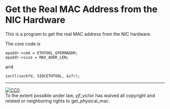 Get the Real MAC Address from the NIC Hardware
===

This is a program to get the real MAC address from the NIC hardware.

The core code is 

    epaddr->cmd = ETHTOOL_GPERMADDR;
    epaddr->size = MAX_ADDR_LEN;

and

    ioctl(sockfd, SIOCETHTOOL, &ifr);


---


<p xmlns:dct="http://purl.org/dc/terms/">
<a rel="license"
href="https://creativecommons.org/publicdomain/zero/1.0/">
<img src="https://i.creativecommons.org/p/zero/1.0/88x31.png" style="border-style: none;" alt="CC0" />
</a>
<br />
To the extent possible under law,
<span resource="[_:publisher]" rel="dct:publisher">
<span property="dct:title">yjf_victor</span></span>
has waived all copyright and related or neighboring rights to
<span property="dct:title">get_physical_mac</span>.
</p>
